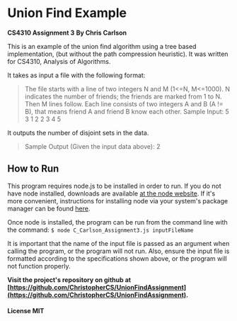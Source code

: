 # Union Find Example
**CS4310 Assignment 3**
**By Chris Carlson**

This is an example of the union find algorithm using a tree based implementation, (but without the path compression heuristic). It was written for CS4310, Analysis of Algorithms.

It takes as input a file with the following format: 
> The file starts with a line of two integers N and M (1<=N, M<=1000). N indicates the number of friends; the friends are marked from 1 to N. Then M lines follow. Each line consists of two integers A and B (A != B), that means friend A and friend B know each other.
Sample Input:
5 3
1 2
2 3
4 5

It outputs the number of disjoint sets in the data.

> Sample Output (Given the input data above):
2

## How to Run 
This program requires node.js to be installed in order to run. If you do not have node installed, downloads	are available [at the node website](https://nodejs.org/en/download/). If it's more convenient, instructions for installing node via your system's package manager can be found [here](https://nodejs.org/en/download/package-manager/).

Once node is installed, the program can be run from the command line with the command: `$ node C_Carlson_Assignment3.js inputFileName`

It is important that the name of the input file is passed as an argument when calling the program, or the program will not run. Also, ensure the input file is formatted according to the specifications shown above, or the program will not function properly.

**Visit the project's repository on github at [https://github.com/ChristopherCS/UnionFindAssignment](https://github.com/ChristopherCS/UnionFindAssignment).**

#### License MIT